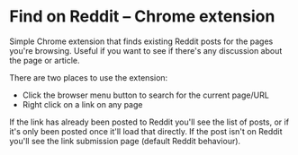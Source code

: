 # Find on Reddit – Chrome extension

Simple Chrome extension that finds existing Reddit posts for the pages you're browsing. Useful if you want to see if there's any discussion about the page or article.

There are two places to use the extension: 

- Click the browser menu button to search for the current page/URL
- Right click on a link on any page

If the link has already been posted to Reddit you'll see the list of posts, or if it's only been posted once it'll load that directly. If the post isn't on Reddit you'll see the link submission page (default Reddit behaviour).
